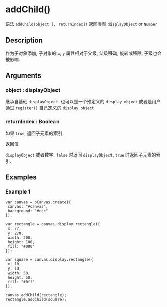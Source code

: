 # addChild()

语法 `addChild(object [, returnIndex])` 返回类型 `displayObject` or `Number`

## Description

作为子对象添加, 子对象的 `x`, `y` 属性相对于父级, 父级移动, 旋转或移除, 子级也会被影响.

## Arguments

### object : displayObject 

继承自基础 `displayObject`.
也可以是一个预定义的 `display object`,或者是用户通过 `register()` 自己定义的 `display object`

### returnIndex : Boolean 

如果 `true`, 返回子元素的索引.

返回值

`displayObject` 或者数字.
`false` 时返回 `displayObject`, `true` 时返回子元素的索引.

## Examples

### Example 1

```
var canvas = oCanvas.create({
 canvas: "#canvas",
 background: "#ccc"
});

var rectangle = canvas.display.rectangle({
 x: 77,
 y: 270,
 width: 200, 
 height: 100, 
 fill: "#000" 
});

var square = canvas.display.rectangle({ 
 x: 10, 
 y: 10, 
 width: 50,
 height: 50,
 fill: "#0ff"
});

canvas.addChild(rectangle);
rectangle.addChild(square);
```
